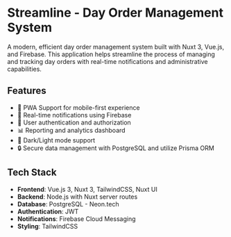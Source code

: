 # Streamline - Day Order Management System

A modern, efficient day order management system built with Nuxt 3, Vue.js, and Firebase. This application helps streamline the process of managing and tracking day orders with real-time notifications and administrative capabilities.

## Features

- 📱 PWA Support for mobile-first experience
- 🔔 Real-time notifications using Firebase
- 👥 User authentication and authorization
- 📊 Reporting and analytics dashboard
- 🎨 Dark/Light mode support
- 🔒 Secure data management with PostgreSQL and utilize Prisma ORM

## Tech Stack

- **Frontend**: Vue.js 3, Nuxt 3, TailwindCSS, Nuxt UI
- **Backend**: Node.js with Nuxt server routes
- **Database**: PostgreSQL - Neon.tech
- **Authentication**: JWT
- **Notifications**: Firebase Cloud Messaging
- **Styling**: TailwindCSS
